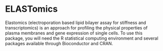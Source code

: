 # ELASTomics

Elastomics (electroporation based lipid bilayer assay for stiffness and transcriptomics) is an approach for profiling the physical properties of plasma membranes and gene expression of single cells. To use this package, you will need the R statistical computing environment and several packages available through Bioconductor and CRAN.
